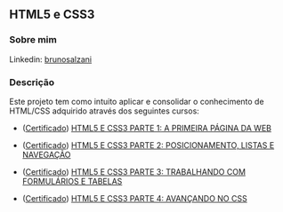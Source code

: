 ## HTML5 e CSS3

### Sobre mim
Linkedin: <a href="https://www.linkedin.com/in/brunosalzani/" target="_blank">brunosalzani</a>

### Descrição
Este projeto tem como intuito aplicar e consolidar o conhecimento de HTML/CSS adquirido através dos seguintes cursos:

* (<a href="https://cursos.alura.com.br/certificate/1209abd4-85e0-4562-a32c-10ecb7fc886f" target="_blank">Certificado</a>) 
<a href="https://cursos.alura.com.br/course/html5-css3-primeiros-passos" target="_blank">HTML5 E CSS3 PARTE 1: A PRIMEIRA PÁGINA DA WEB</a>

* (<a href="https://cursos.alura.com.br/certificate/00979dc6-15ba-43f9-bc5a-23c0ee7be7a7" target="_blank">Certificado</a>) 
<a href="https://cursos.alura.com.br/course/html5-css3-posicionamento-listas-navegacao" target="_blank">HTML5 E CSS3 PARTE 2: POSICIONAMENTO, LISTAS E NAVEGAÇÃO</a>

* (<a href="https://cursos.alura.com.br/certificate/4e143324-cf13-4bdf-b8e9-822825686c4d" target="_blank">Certificado</a>) 
<a href="https://cursos.alura.com.br/course/html5-css3-formularios-tabelas" target="_blank">HTML5 E CSS3 PARTE 3: TRABALHANDO COM FORMULÁRIOS E TABELAS</a>

* (<a href="https://cursos.alura.com.br/certificate/ad012211-a9d6-4b3c-a8b8-c80a6f08b63d" target="_blank">Certificado</a>) 
<a href="https://cursos.alura.com.br/course/html5-css3-avancando-css" target="_blank">HTML5 E CSS3 PARTE 4: AVANÇANDO NO CSS</a>
